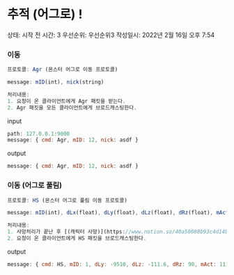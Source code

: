 # 추적 (어그로) !

상태: 시작 전
시간: 3
우선순위: 우선순위3
작성일시: 2022년 2월 16일 오후 7:54

### 이동

```jsx
프로토콜: Agr (몬스터 어그로 이동 프로토콜)

message: mID(int), nick(string)

처리내용:
1. 요청이 온 클라이언트에게 Agr 패킷을 받는다.
2. Agr 패킷을 모든 클라이언트에게 브로드캐스팅한다.
```

input

```jsx
path: 127.0.0.1:9000
message: { cmd: Agr, mID: 12, nick: asdf }
```

output

```jsx
message: { cmd: Agr, mID: 12, nick: asdf }
```

### 이동 (어그로 풀림)

```jsx
프로토콜: HS (몬스터 어그로 풀림 이동 프로토콜)

message: mID(int), dLx(float), dLy(float), dLz(float), dRz(float), mAct(int)

처리내용:
1. 사망처리가 끝난 후 [(캐릭터 사망)](https://www.notion.so/40a50088b93c4d149ffe33afd034a3a7)
2. 요청이 온 클라이언트에게 HS 패킷을 브로드캐스팅한다.
```

output

```jsx
message: { cmd: HS, mID: 1, dLy: -9510, dLz: -111.6, dRz: 90, mAct: 111 }
```